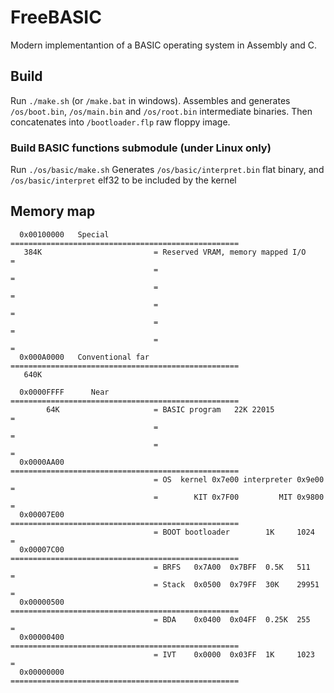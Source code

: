 # FreeBASIC
Modern implementantion of a BASIC operating system in Assembly and C.

## Build
Run `./make.sh` (or `/make.bat` in windows). Assembles and generates `/os/boot.bin`, `/os/main.bin` and `/os/root.bin` intermediate binaries.
Then concatenates into `/bootloader.flp` raw floppy image.

### Build BASIC functions submodule (under Linux only)
Run `./os/basic/make.sh`
Generates `/os/basic/interpret.bin` flat binary, and `/os/basic/interpret` elf32 to be included by the kernel

## Memory map
```
  0x00100000   Special          ===================================================
   384K                         = Reserved VRAM, memory mapped I/O                =
                                =                                                 =
                                =                                                 =
                                =                                                 =
                                =                                                 =
                                =                                                 =
  0x000A0000   Conventional far ===================================================
   640K
  
  0x0000FFFF      Near          ===================================================
        64K                     = BASIC program   22K 22015                       =
                                =                                                 =
                                =                                                 =
  0x0000AA00                    ===================================================
                                = OS  kernel 0x7e00 interpreter 0x9e00            =
                                =        KIT 0x7F00         MIT 0x9800            =
  0x00007E00                    ===================================================
                                = BOOT bootloader        1K     1024              =
  0x00007C00                    ===================================================
                                = BRFS   0x7A00  0x7BFF  0.5K   511               =
                                = Stack  0x0500  0x79FF  30K    29951             =
  0x00000500                    ===================================================
                                = BDA    0x0400  0x04FF  0.25K  255               =
  0x00000400                    ===================================================
                                = IVT    0x0000  0x03FF  1K     1023              =
  0x00000000                    ===================================================
                                
```
